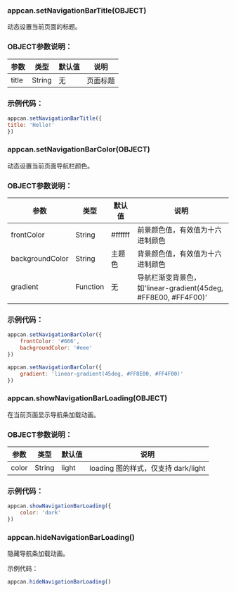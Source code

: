 ### appcan.setNavigationBarTitle(OBJECT)

动态设置当前页面的标题。

### OBJECT参数说明：

|参数|	类型|	默认值	|说明|
|----|---|----|---|
|title|	String|	无	|页面标题|


### 示例代码：

```javascript
appcan.setNavigationBarTitle({
title: 'Hello!'
})
````


### appcan.setNavigationBarColor(OBJECT)    

动态设置当前页面导航栏颜色。

### OBJECT参数说明：

|参数	|类型	|默认值	|说明|
|----|----|----|----|
|frontColor|	String|	#ffffff|	前景颜色值，有效值为十六进制颜色|
|backgroundColor	|String|	主题色	|背景颜色值，有效值为十六进制颜色|
|gradient|	Function|	无|	导航栏渐变背景色，如'linear-gradient(45deg, #FF8E00, #FF4F00)'|

### 示例代码：

```javascript
appcan.setNavigationBarColor({
    frontColor: '#666',
    backgroundColor: '#eee'
})
```
```javascript
appcan.setNavigationBarColor({
    gradient: 'linear-gradient(45deg, #FF8E00, #FF4F00)'
})
```

### appcan.showNavigationBarLoading(OBJECT)

在当前页面显示导航条加载动画。

###  OBJECT参数说明：

|参数|	类型|	默认值|	说明|
|---|----|----|----|
|color|	String|	light	|loading 图的样式，仅支持 dark/light|


### 示例代码：

```javascript
appcan.showNavigationBarLoading({
    color: 'dark'
})
```



### appcan.hideNavigationBarLoading()

隐藏导航条加载动画。

示例代码：

```javascript
appcan.hideNavigationBarLoading()
```

